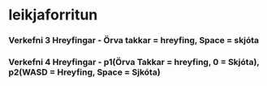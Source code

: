 # leikjaforritun
### Verkefni 3 Hreyfingar - Örva takkar = hreyfing, Space = skjóta
### Verkefni 4 Hreyfingar - p1(Örva Takkar = hreyfing, 0 = Skjóta), p2(WASD = Hreyfing, Space = Sjkóta)
